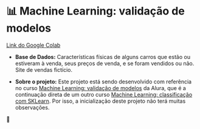# :bar_chart: Machine Learning: validação de modelos

[Link do Google Colab](https://colab.research.google.com/drive/15ibd-svawLuSqctiV9153p4tvtfPCv1A?usp=sharing)

* **Base de Dados:** Características físicas de alguns carros que estão ou estiveram à venda, seus preços de venda, e se foram vendidos ou não. Site de vendas fictício.

* **Sobre o projeto:** Este projeto está sendo desenvolvido com referência no curso [Machine Learning: validação de modelos](https://cursos.alura.com.br/course/machine-learning-validando-modelos) da Alura, que é a continuação direta de um outro curso [Machine Learning: classificação com SKLearn](https://cursos.alura.com.br/course/machine-learning-introducao-a-classificacao-com-sklearn). Por isso, a inicialização deste projeto não terá muitas observações.

:seedling:
